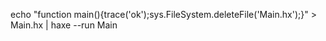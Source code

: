 echo "function main(){trace('ok');sys.FileSystem.deleteFile('Main.hx');}" > Main.hx | haxe --run Main
